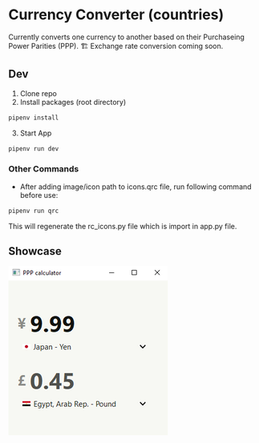 # Currency Converter (countries)

Currently converts one currency to another based on their Purchaseing Power Parities (PPP). 🏗 Exchange rate conversion coming soon.

## Dev

1. Clone repo
2. Install packages (root directory)

```sh
pipenv install
```

3. Start App

```sh
pipenv run dev
```

### Other Commands

- After adding image/icon path to icons.qrc file, run following command before use:

```sh
pipenv run qrc
```

This will regenerate the rc_icons.py file which is import in app.py file.

## Showcase

![PPP Converter screen](./src/assets/images/Screenshot1.png "PPP Converter screen")